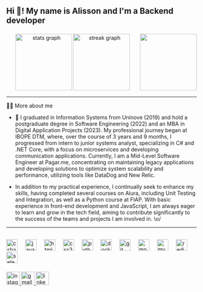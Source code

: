 <h2 align="left">Hi 👋! My name is Alisson and I'm a Backend developer</h2>

###

<img align="right" height="150" src="https://i.giphy.com/media/v1.Y2lkPTc5MGI3NjExZXJodmEyOGpsMHhyN25kbjBuaWw4NzhvMHNpOWlnOG1nZHBna2ZzeiZlcD12MV9pbnRlcm5hbF9naWZfYnlfaWQmY3Q9Zw/LaVp0AyqR5bGsC5Cbm/giphy.gif"  />

###

<div align="center">
  <img src="https://github-readme-stats.vercel.app/api?username=alissonfercosta&hide_title=false&hide_rank=false&show_icons=true&include_all_commits=true&count_private=true&disable_animations=false&theme=dracula&locale=en&hide_border=false" height="150" alt="stats graph"  />
  <img src="https://streak-stats.demolab.com?user=alissonfercosta&locale=en&mode=daily&theme=dracula&hide_border=false&border_radius=5" height="150" alt="streak graph"  />
</div>


---

  <summary>👨‍💻 More about me</summary>

- 💬 I graduated in Information Systems from Uninove (2019) and hold a postgraduate degree in Software Engineering (2022) and an MBA in Digital Application Projects (2023). My professional journey began at IBOPE DTM, where, over the course of 3 years and 9 months, I progressed from intern to junior systems analyst, specializing in C# and .NET Core, with a focus on microservices and developing communication applications. Currently, I am a Mid-Level Software Engineer at Pagar.me, concentrating on maintaining legacy applications and developing solutions to optimize system scalability and performance, utilizing tools like DataDog and New Relic.

- In addition to my practical experience, I continually seek to enhance my skills, having completed several courses on Alura, including Unit Testing and Integration, as well as a Python course at FIAP. With basic experience in front-end development and JavaScript, I am always eager to learn and grow in the tech field, aiming to contribute significantly to the success of the teams and projects I am involved in. \o/


---

<br/>
<div align="left">
  <img src="https://cdn.jsdelivr.net/gh/devicons/devicon/icons/csharp/csharp-original.svg" height="30" alt="csharp logo"  />
  <img width="12" />
  <img src="https://cdn.jsdelivr.net/gh/devicons/devicon/icons/javascript/javascript-original.svg" height="30" alt="javascript logo"  />
  <img width="12" />
  <img src="https://cdn.jsdelivr.net/gh/devicons/devicon/icons/html5/html5-original.svg" height="30" alt="html5 logo"  />
  <img width="12" />
  <img src="https://cdn.jsdelivr.net/gh/devicons/devicon/icons/css3/css3-original.svg" height="30" alt="css3 logo"  />
  <img width="12" />
  <img src="https://cdn.jsdelivr.net/gh/devicons/devicon/icons/python/python-original.svg" height="30" alt="python logo"  />
  <img width="12" />
  <img src="https://cdn.jsdelivr.net/gh/devicons/devicon/icons/docker/docker-original.svg" height="30" alt="docker logo"  />
  <img width="12" />
  <img src="https://cdn.jsdelivr.net/gh/devicons/devicon/icons/git/git-original.svg" height="30" alt="git logo"  />
  <img width="12" />
  <img src="https://cdn.jsdelivr.net/gh/devicons/devicon/icons/mongodb/mongodb-original.svg" height="30" alt="mongodb logo"  />
  <img width="12" />
  <img src="https://cdn.jsdelivr.net/gh/devicons/devicon/icons/mysql/mysql-original.svg" height="30" alt="mysql logo"  />
  <img width="12" />
  <img src="https://cdn.jsdelivr.net/gh/devicons/devicon/icons/redis/redis-original.svg" height="30" alt="redis logo"  />
  <img width="12" />
  <img src="https://cdn.jsdelivr.net/gh/devicons/devicon/icons/selenium/selenium-original.svg" height="30" alt="selenium logo"  />
</div>

###

<div align="left">
  <a href="https://www.instagram.com/mini_programador" target="_blank">
    <img src="https://img.shields.io/static/v1?message=Instagram&logo=instagram&label=&color=E4405F&logoColor=white&labelColor=&style=for-the-badge" height="35" alt="instagram logo"  />
  </a>
  <a href="alissonfercosta@gmail.com" target="_blank">
    <img src="https://img.shields.io/static/v1?message=Gmail&logo=gmail&label=&color=D14836&logoColor=white&labelColor=&style=for-the-badge" height="35" alt="gmail logo"  />
  </a>
  <a href="https://www.linkedin.com/in/alisson-costa-526474131/" target="_blank">
    <img src="https://img.shields.io/static/v1?message=LinkedIn&logo=linkedin&label=&color=0077B5&logoColor=white&labelColor=&style=for-the-badge" height="35" alt="linkedin logo"  />
  </a>
</div>

###

<br clear="both">


###

